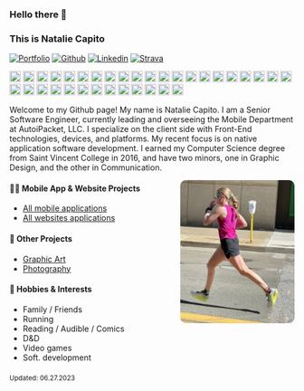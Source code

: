### Hello there 👋 
### This is Natalie Capito

[![Portfolio](https://img.shields.io/badge/-Github-000?style=flat&logo=Github&logoColor=white)](https://sleepylunadesigns.com/)
[![Github](https://img.shields.io/badge/-Github-000?style=flat&logo=Github&logoColor=white)](https://github.com/nataliecapito)
[![Linkedin](https://img.shields.io/badge/-LinkedIn-blue?style=flat&logo=Linkedin&logoColor=white)](https://www.linkedin.com/in/natalie-capito-33130112b/)
[![Strava](https://img.shields.io/badge/-Gmail-c14438?style=flat&logo=Gmail&logoColor=white)](https://www.strava.com/athletes/71219674)

<p align="left">
    <img src="https://cdn.jsdelivr.net/gh/devicons/devicon/icons/android/android-plain.svg" width="20px" height="20px" />
    <img src="https://cdn.jsdelivr.net/gh/devicons/devicon/icons/androidstudio/androidstudio-original.svg" width="20px" height="20px" />
    <img src="https://cdn.jsdelivr.net/gh/devicons/devicon/icons/apple/apple-original.svg" width="20px" height="20px" />
    <img src="https://cdn.jsdelivr.net/gh/devicons/devicon/icons/atom/atom-original.svg"width="20px" height="20px" />
    <img src="https://cdn.jsdelivr.net/gh/devicons/devicon/icons/bitbucket/bitbucket-original.svg"width="20px" height="20px" />
    <img src="https://cdn.jsdelivr.net/gh/devicons/devicon/icons/chrome/chrome-original.svg" width="20px" height="20px" />
    <img src="https://cdn.jsdelivr.net/gh/devicons/devicon/icons/confluence/confluence-original.svg" width="20px" height="20px" />
    <img src="https://cdn.jsdelivr.net/gh/devicons/devicon/icons/css3/css3-original.svg" width="20px" height="20px" />
    <img src="https://cdn.jsdelivr.net/gh/devicons/devicon/icons/eslint/eslint-original.svg" width="20px" height="20px" />
    <img src="https://cdn.jsdelivr.net/gh/devicons/devicon/icons/firebase/firebase-plain.svg" width="20px" height="20px" />
    <img src="https://cdn.jsdelivr.net/gh/devicons/devicon/icons/firefox/firefox-original.svg" width="20px" height="20px" />
    <img src="https://cdn.jsdelivr.net/gh/devicons/devicon/icons/git/git-original.svg" width="20px" height="20px" />
    <img src="https://cdn.jsdelivr.net/gh/devicons/devicon/icons/github/github-original.svg" width="20px" height="20px" />
    <img src="https://cdn.jsdelivr.net/gh/devicons/devicon/icons/gradle/gradle-plain.svg" width="20px" height="20px" />
    <img src="https://cdn.jsdelivr.net/gh/devicons/devicon/icons/html5/html5-original.svg" width="20px" height="20px" />
    <img src="https://cdn.jsdelivr.net/gh/devicons/devicon/icons/ie10/ie10-original.svg"width="20px" height="20px" />
    <img src="https://cdn.jsdelivr.net/gh/devicons/devicon/icons/javascript/javascript-original.svg" width="20px" height="20px" />
    <img src="https://cdn.jsdelivr.net/gh/devicons/devicon/icons/jest/jest-plain.svg" width="20px" height="20px" />
    <img src="https://cdn.jsdelivr.net/gh/devicons/devicon/icons/jira/jira-original.svg" width="20px" height="20px" />
    <img src="https://cdn.jsdelivr.net/gh/devicons/devicon/icons/nodejs/nodejs-original.svg" width="20px" height="20px" />
    <img src="https://cdn.jsdelivr.net/gh/devicons/devicon/icons/npm/npm-original-wordmark.svg"width="20px" height="20px" />
    <img src="https://cdn.jsdelivr.net/gh/devicons/devicon/icons/objectivec/objectivec-plain.svg"width="20px" height="20px" />
    <img src="https://cdn.jsdelivr.net/gh/devicons/devicon/icons/photoshop/photoshop-plain.svg" width="20px" height="20px" />
    <img src="https://cdn.jsdelivr.net/gh/devicons/devicon/icons/react/react-original.svg" width="20px" height="20px" />
    <img src="https://cdn.jsdelivr.net/gh/devicons/devicon/icons/redux/redux-original.svg" width="20px" height="20px" />
    <img src="https://cdn.jsdelivr.net/gh/devicons/devicon/icons/safari/safari-original.svg" width="20px" height="20px" />
    <img src="https://cdn.jsdelivr.net/gh/devicons/devicon/icons/sass/sass-original.svg" width="20px" height="20px" />
    <img src="https://cdn.jsdelivr.net/gh/devicons/devicon/icons/slack/slack-original.svg" width="20px" height="20px" />
    <img src="https://cdn.jsdelivr.net/gh/devicons/devicon/icons/sourcetree/sourcetree-original.svg" width="20px" height="20px" />
    <img src="https://cdn.jsdelivr.net/gh/devicons/devicon/icons/swift/swift-original.svg" width="20px" height="20px" />
    <img src="https://cdn.jsdelivr.net/gh/devicons/devicon/icons/trello/trello-plain.svg" width="20px" height="20px" />
    <img src="https://cdn.jsdelivr.net/gh/devicons/devicon/icons/typescript/typescript-original.svg" width="20px" height="20px" />
    <img src="https://cdn.jsdelivr.net/gh/devicons/devicon/icons/visualstudio/visualstudio-plain.svg" width="20px" height="20px" />
    <img src="https://cdn.jsdelivr.net/gh/devicons/devicon/icons/xcode/xcode-original.svg" width="20px" height="20px" />
</p>

Welcome to my Github page! My name is Natalie Capito. I am a Senior Software Engineer, currently leading and overseeing the Mobile Department at AutoiPacket, LLC. I specialize on the client side with Front-End technologies, devices, and platforms. My recent focus is on native application software development. I earned my Computer Science degree from Saint Vincent College in 2016, and have two minors, one in Graphic Design, and the other in Communication.

<img 
    align="right" 
    alt="img" 
    src="/images/run.png" 
    width="40%" 
    height="auto" 
    style="overflow: hidden; border-radius: 10px; margin: 0px; padding: 0px;"
/>

#### 👨‍💻 Mobile App & Website Projects
- [All mobile applications](https://github.com/nataliecapito/All-MobileApps)
- [All websites applications](https://github.com/nataliecapito/All-Websites)

#### 🌱 Other Projects 
- [Graphic Art](https://photos.app.goo.gl/bUb9qQmxvQ56SaYh6)
- [Photography](https://photos.app.goo.gl/enNMhKWtqmFwa5Aw5)

#### 🔭 Hobbies & Interests
- Family / Friends
- Running
- Reading / Audible / Comics
- D&D
- Video games
- Soft. development

<sub>Updated: 06.27.2023</sub>